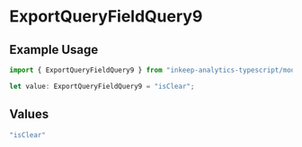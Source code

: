 # ExportQueryFieldQuery9

## Example Usage

```typescript
import { ExportQueryFieldQuery9 } from "inkeep-analytics-typescript/models/operations";

let value: ExportQueryFieldQuery9 = "isClear";
```

## Values

```typescript
"isClear"
```
